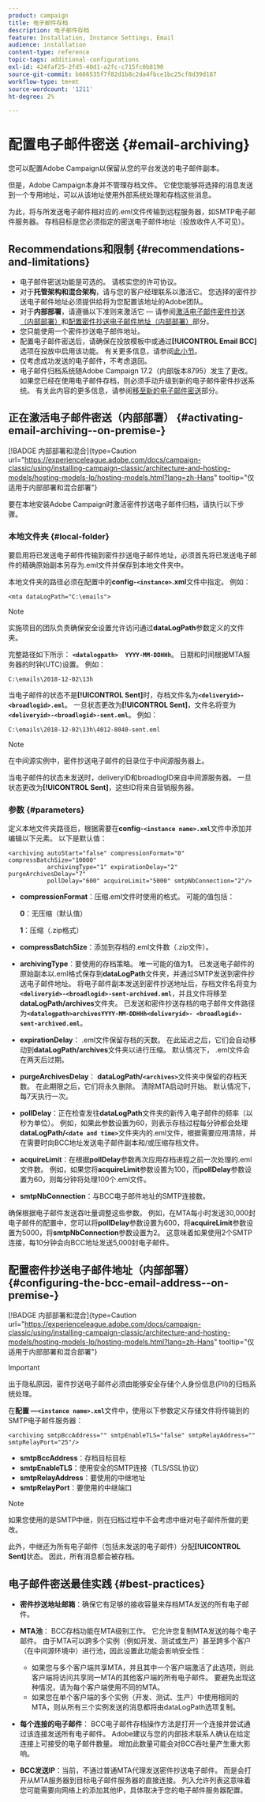 ```yaml
---
product: campaign
title: 电子邮件存档
description: 电子邮件存档
feature: Installation, Instance Settings, Email
audience: installation
content-type: reference
topic-tags: additional-configurations
exl-id: 424faf25-2fd5-40d1-a2fc-c715fc0b8190
source-git-commit: b666535f7f82d1b8c2da4fbce1bc25cf8d39d187
workflow-type: tm+mt
source-wordcount: '1211'
ht-degree: 2%

---
```


# 配置电子邮件密送 {#email-archiving}



您可以配置Adobe Campaign以保留从您的平台发送的电子邮件副本。

但是，Adobe Campaign本身并不管理存档文件。 它使您能够将选择的消息发送到一个专用地址，可以从该地址使用外部系统处理和存档这些消息。

为此，将与所发送电子邮件相对应的.eml文件传输到远程服务器，如SMTP电子邮件服务器。 存档目标是您必须指定的密送电子邮件地址（投放收件人不可见）。

## Recommendations和限制 {#recommendations-and-limitations}

* 电子邮件密送功能是可选的。 请核实您的许可协议。
* 对于&#x200B;**托管架构和混合架构**，请与您的客户经理联系以激活它。 您选择的密件抄送电子邮件地址必须提供给将为您配置该地址的Adobe团队。
* 对于&#x200B;**内部部署**，请遵循以下准则来激活它 — 请参阅[激活电子邮件密件抄送（内部部署）](#activating-email-archiving--on-premise-)和[配置密件抄送电子邮件地址（内部部署）](#configuring-the-bcc-email-address--on-premise-)部分。
* 您只能使用一个密件抄送电子邮件地址。
* 配置电子邮件密送后，请确保在投放模板中或通过&#x200B;**[!UICONTROL Email BCC]**&#x200B;选项在投放中启用该功能。 有关更多信息，请参阅[此小节](../../delivery/using/sending-messages.md#archiving-emails)。
* 仅考虑成功发送的电子邮件，不考虑退回。
* 电子邮件归档系统随Adobe Campaign 17.2（内部版本8795）发生了更改。 如果您已经在使用电子邮件存档，则必须手动升级到新的电子邮件密件抄送系统。 有关此内容的更多信息，请参阅[移至新的电子邮件密送](#updated-email-archiving-system--bcc-)部分。

## 正在激活电子邮件密送（内部部署） {#activating-email-archiving--on-premise-}

[!BADGE 内部部署和混合]{type=Caution url="https://experienceleague.adobe.com/docs/campaign-classic/using/installing-campaign-classic/architecture-and-hosting-models/hosting-models-lp/hosting-models.html?lang=zh-Hans" tooltip="仅适用于内部部署和混合部署"}


要在本地安装Adobe Campaign时激活密件抄送电子邮件归档，请执行以下步骤。

### 本地文件夹 {#local-folder}

要启用将已发送电子邮件传输到密件抄送电子邮件地址，必须首先将已发送电子邮件的精确原始副本另存为.eml文件并保存到本地文件夹中。

本地文件夹的路径必须在配置中的&#x200B;**config-`<instance>`.xml**&#x200B;文件中指定。 例如：

```
<mta dataLogPath="C:\emails">
```

>[!NOTE]
>
>实施项目的团队负责确保安全设置允许访问通过&#x200B;**dataLogPath**&#x200B;参数定义的文件夹。

完整路径如下所示： **`<datalogpath>  YYYY-MM-DDHHh`**。 日期和时间根据MTA服务器的时钟(UTC)设置。 例如：

```
C:\emails\2018-12-02\13h
```

当电子邮件的状态不是&#x200B;**[!UICONTROL Sent]**&#x200B;时，存档文件名为&#x200B;**`<deliveryid>-<broadlogid>.eml`**。 一旦状态更改为&#x200B;**[!UICONTROL Sent]**，文件名将变为&#x200B;**`<deliveryid>-<broadlogid>-sent.eml`**。 例如：

```
C:\emails\2018-12-02\13h\4012-8040-sent.eml
```

>[!NOTE]
>
>在中间源实例中，密件抄送电子邮件的目录位于中间源服务器上。
>
>当电子邮件的状态未发送时，deliveryID和broadlogID来自中间源服务器。 一旦状态更改为&#x200B;**[!UICONTROL Sent]**，这些ID将来自营销服务器。

### 参数 {#parameters}

定义本地文件夹路径后，根据需要在&#x200B;**config-`<instance name>.xml`**&#x200B;文件中添加并编辑以下元素。 以下是默认值：

```
<archiving autoStart="false" compressionFormat="0" compressBatchSize="10000"
           archivingType="1" expirationDelay="2" purgeArchivesDelay="7"
           pollDelay="600" acquireLimit="5000" smtpNbConnection="2"/>
```

* **compressionFormat**：压缩.eml文件时使用的格式。 可能的值包括：

  **0**：无压缩（默认值）

  **1**：压缩（.zip格式）

* **compressBatchSize**：添加到存档的.eml文件数（.zip文件）。


* **archivingType**：要使用的存档策略。 唯一可能的值为&#x200B;**1**。 已发送电子邮件的原始副本以.eml格式保存到&#x200B;**dataLogPath**&#x200B;文件夹，并通过SMTP发送到密件抄送电子邮件地址。 将电子邮件副本发送到密件抄送地址后，存档文件名将变为&#x200B;**`<deliveryid>-<broadlogid>-sent-archived.eml`**，并且文件将移至&#x200B;**dataLogPath/archives**&#x200B;文件夹。 已发送和密件抄送存档的电子邮件文件路径为&#x200B;**`<datalogpath>archivesYYYY-MM-DDHHh<deliveryid>- <broadlogid>-sent-archived.eml`**。

  <!--
  **0**: raw copies of sent emails are saved in .eml format to the **dataLogPath** folder (default value). An archiving copy of the **`<deliveryid>-<broadlogid>-sent.eml`** file is saved to the **dataLogPath/archives** folder. The sent email file path becomes **`<datalogpath>archivesYYYY-MM-DDHHh <deliveryid>-<broadlogid>-sent.eml`**.-->

* **expirationDelay**： .eml文件保留存档的天数。 在此延迟之后，它们会自动移动到&#x200B;**dataLogPath/archives**&#x200B;文件夹以进行压缩。 默认情况下， .eml文件会在两天后过期。
* **purgeArchivesDelay**： **dataLogPath/`<archives>`**&#x200B;文件夹中保留的存档天数。 在此期限之后，它们将永久删除。 清除MTA启动时开始。 默认情况下，每7天执行一次。
* **pollDelay**：正在检查发往&#x200B;**dataLogPath**&#x200B;文件夹的新传入电子邮件的频率（以秒为单位）。 例如，如果此参数设置为60，则表示存档过程每分钟都会处理&#x200B;**dataLogPath/`<date and time>`**&#x200B;文件夹内的.eml文件，根据需要应用清除，并在需要时向BCC地址发送电子邮件副本和/或压缩存档文件。
* **acquireLimit**：在根据&#x200B;**pollDelay**&#x200B;参数再次应用存档进程之前一次处理的.eml文件数。 例如，如果您将&#x200B;**acquireLimit**&#x200B;参数设置为100，而&#x200B;**pollDelay**&#x200B;参数设置为60，则每分钟将处理100个.eml文件。
* **smtpNbConnection**：与BCC电子邮件地址的SMTP连接数。

确保根据电子邮件发送吞吐量调整这些参数。 例如，在MTA每小时发送30,000封电子邮件的配置中，您可以将&#x200B;**pollDelay**&#x200B;参数设置为600，将&#x200B;**acquireLimit**&#x200B;参数设置为5000，将&#x200B;**smtpNbConnection**&#x200B;参数设置为2。 这意味着如果使用2个SMTP连接，每10分钟会向BCC地址发送5,000封电子邮件。

## 配置密件抄送电子邮件地址（内部部署） {#configuring-the-bcc-email-address--on-premise-}

[!BADGE 内部部署和混合]{type=Caution url="https://experienceleague.adobe.com/docs/campaign-classic/using/installing-campaign-classic/architecture-and-hosting-models/hosting-models-lp/hosting-models.html?lang=zh-Hans" tooltip="仅适用于内部部署和混合部署"}


>[!IMPORTANT]
>
>出于隐私原因，密件抄送电子邮件必须由能够安全存储个人身份信息(PII)的归档系统处理。

在&#x200B;**配置 —`<instance name>.xml`**&#x200B;文件中，使用以下参数定义存储文件将传输到的SMTP电子邮件服务器：

```
<archiving smtpBccAddress="" smtpEnableTLS="false" smtpRelayAddress="" smtpRelayPort="25"/>
```

* **smtpBccAddress**：存档目标目标
* **smtpEnableTLS**：使用安全的SMTP连接（TLS/SSL协议）
* **smtpRelayAddress**：要使用的中继地址
* **smtpRelayPort**：要使用的中继端口

>[!NOTE]
>
>如果您使用的是SMTP中继，则在归档过程中不会考虑中继对电子邮件所做的更改。
>
>此外，中继还为所有电子邮件（包括未发送的电子邮件）分配&#x200B;**[!UICONTROL Sent]**&#x200B;状态。 因此，所有消息都会被存档。

<!--
## Moving to the new Email BCC {#updated-email-archiving-system--bcc-}

[!BADGE On-premise & Hybrid]{type=Caution url="https://experienceleague.adobe.com/docs/campaign-classic/using/installing-campaign-classic/architecture-and-hosting-models/hosting-models-lp/hosting-models.html?lang=zh-Hans" tooltip="Applies to on-premise and hybrid deployments only"}

>[!IMPORTANT]
>
>The email archiving system (BCC) changed with Adobe Campaign 17.2 (build 8795). If you are upgrading from an older build and were already using email archiving capabilities, you must upgrade manually to the new email archiving system (BCC).

To do this, make the following changes to the **`config-<instance>.xml`** file:

1. Remove the **zipPath** parameter from the **`<archiving>`** node.
1. Set the **compressionFormat** parameter to **1** if needed.
1. Set the **archivingType** parameter to **1**.

Once email BCC is configured, make sure you select the **[!UICONTROL Email BCC]** option in the delivery template or the delivery. For more on this, see [this section](../../delivery/using/sending-messages.md#archiving-emails).
-->

## 电子邮件密送最佳实践 {#best-practices}

* **密件抄送地址邮箱**：确保它有足够的接收容量来存档MTA发送的所有电子邮件。
* **MTA池**： BCC存档功能在MTA级别工作。 它允许您复制MTA发送的每个电子邮件。 由于MTA可以跨多个实例（例如开发、测试或生产）甚至跨多个客户（在中间源环境中）进行池，因此设置此功能会影响安全性：

   * 如果您与多个客户端共享MTA，并且其中一个客户端激活了此选项，则此客户端将访问共享同一MTA的其他客户端的所有电子邮件。 要避免出现这种情况，请为每个客户端使用不同的MTA。
   * 如果您在单个客户端的多个实例（开发、测试、生产）中使用相同的MTA，则从所有三个实例发送的消息都将由dataLogPath选项复制。

* **每个连接的电子邮件**： BCC电子邮件存档操作方法是打开一个连接并尝试通过该连接发送所有电子邮件。 Adobe建议与您的内部技术联系人确认在给定连接上可接受的电子邮件数量。 增加此数量可能会对BCC吞吐量产生重大影响。
* **BCC发送IP**：当前，不通过普通MTA代理发送密件抄送电子邮件。 而是会打开从MTA服务器到目标电子邮件服务器的直接连接。 列入允许列表这意味着您可能需要向网络上的添加其他IP，具体取决于您的电子邮件服务器配置。

<!--## Email BCC with Enhanced MTA {#email-bcc-with-enhanced-mta}

For **hosted and hybrid architectures**, if you have the latest instance of Adobe Campaign, or if you have upgraded to the Enhanced MTA and using Adobe Campaign 19.2 or later, you can use Email BCC with Enhanced MTA, which is more reliable, efficient, and has lower latency.

### Activating Email BCC with Enhanced MTA

To activate this feature, you must contact your account executive to communicate the BCC email address to be used for archiving.

>[!NOTE]
>
>If you were already using BCC email archiving, you can provide the same address as you were using before or use a new one. If you keep the same, you still have to contact your account executive to set it up for you.

### Specificities and recommendations

Email BCC with Enhanced MTA is not activated at the delivery level: once this feature is enabled, **all sent deliveries** are sent to the BCC email address. There is no need to select the **[!UICONTROL Email BCC]** option in the delivery template or in the delivery.

If you were already using BCC and if you keep the same address, you could see a significant increase in the volumes sent to the BCC address.

Consequently, make sure:
* The BCC address has enough reception capacity to archive all the emails that are sent.
* You have the required MTA infrastructure capacity to receive 100% of your email volume delivered to a single address.

### Limitations

* Email BCC with Enhanced MTA delivers to the BCC email address before delivering to the recipients, which can result in BCC messages being sent even though the original deliveries may have bounced. For more on bounces, see [Understanding delivery failures](../../delivery/using/understanding-delivery-failures.md).

* There is no reporting available on the delivery status of the emails sent to the BCC email address.-->